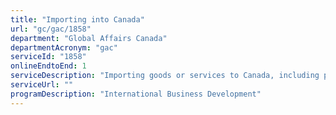 ```yaml
---
title: "Importing into Canada"
url: "gc/gac/1858"
department: "Global Affairs Canada"
departmentAcronym: "gac"
serviceId: "1858"
onlineEndtoEnd: 1
serviceDescription: "Importing goods or services to Canada, including programs that can help reduce duties."
serviceUrl: ""
programDescription: "International Business Development"
---
```

